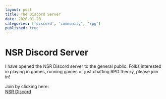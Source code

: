 ```yaml
---
layout: post
title: The Discord Server
date: 2020-01-20
categories: ['discord', 'community', 'rpg']
published: true
---
```


# NSR Discord Server

I have opened the NSR Discord server to the general public. Folks interested in playing in games, running games or just chatting RPG theory, please join in!

Join by clicking here:  
[NSR Discord](https://discord.com/invite/ByMWUDTKtk)
